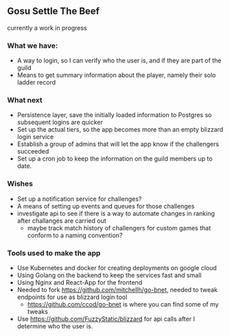 ## Gosu Settle The Beef

currently a work in progress

### What we have:
- A way to login, so I can verify who the user is, and if they are part of the guild
- Means to get summary information about the player, namely their solo ladder record

### What next
- Persistence layer, save the initially loaded information to Postgres so subsequent logins are quicker
- Set up the actual tiers, so the app becomes more than an empty blizzard login service
- Establish a group of admins that will let the app know if the challengers succeeded
- Set up a cron job to keep the information on the guild members up to date.

### Wishes
- Set up a notification service for challenges?
- A means of setting up events and queues for those challenges
- investigate api to see if there is a way to automate changes in ranking after challanges are carried out
  - maybe track match history of challengers for custom games that conform to a naming convention?

### Tools used to make the app
- Use Kubernetes and docker for creating deployments on google cloud
- Using Golang on the backend to keep the services fast and small
- Using Nginx and React-App for the frontend
- Needed to fork https://github.com/mitchellh/go-bnet, needed to tweak endpoints for use as blizzard login tool
  - https://github.com/ccod/go-bnet is where you can find some of my tweaks
- Use https://github.com/FuzzyStatic/blizzard for api calls after I determine who the user is.